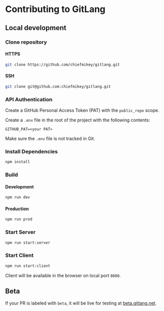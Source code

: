 # Contributing to GitLang

## Local development

### Clone repository

#### HTTPS

```sh
git clone https://github.com/chiefmikey/gitlang.git
```

#### SSH

```sh
git clone git@github.com:chiefmikey/gitlang.git
```

### API Authentication

Create a GitHub Personal Access Token (PAT) with the `public_repo` scope.

Create a `.env` file in the root of the project with the following contents:

```dotenv
GITHUB_PAT=<your PAT>
```

Make sure the `.env` file is not tracked in Git.

### Install Dependencies

```sh
npm install
```

### Build

#### Development

```sh
npm run dev
```

#### Production

```sh
npm run prod
```

### Start Server

```sh
npm run start:server
```

### Start Client

```sh
npm run start:client
```

Client will be available in the browser on local port `8080`.

## Beta

If your PR is labeled with `beta`, it will be live for testing at
[beta.gitlang.net](https://beta.gitlang.net).
